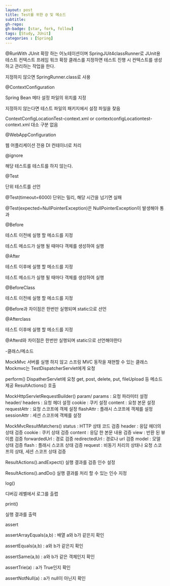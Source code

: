 ```yaml
---
layout: post
title: Test를 위한 @ 및 메소드
subtitle: 
gh-repo: 
gh-badge: [star, fork, follow]
tags: [Study, JUnit]
categories : [Spring]
---
```




@RunWith
JUnit 확장 하는 어노테이션이며 SpringJUit4classRunner로 JUnit용 테스트 컨텍스트 프레임 워크 확장 클래스를 지정하면 테스트 진행 시 컨텍스트를 생성하고 관리하는 작업을 한다.

지정하지 않으면 SpringRunner.class로 사용



@ContextConfiguration

Spring Bean 메타 설정 파일의 위치를 지정

지정하지 않는다면 테스트 파일의 패키지에서 설정 파일을 찾음

ContextConfigLocationTest-context.xml or contextconfigLocationtest-context.xml 대소 구분 없음



@WebAppConfiguration

웹 어플리케이션 전용 DI 컨테이너로 처리



@ignore

해당 테스트를 테스트를 하지 않는다.



@Test

단위 테스트를 선언

@Test(timeout=6000) 단위는 밀리, 해당 시간을 넘기면 실패

@Test(expected=NullPointerException)은 NullPointerException이 발생해야 통과



@Before

테스트 이전에 실행 할 메소드를 지정

테스트 메소드가 실행 될 때마다 객체를 생성하여 실행



@After

테스트 이후에 실행 할 메소드를 지정

테스트 메소드가 실행 될 때마다 객체를 생성하여 실행



@BeforeClass

테스트 이전에 실행 할 메소드를 지정

@Before과 차이점은 한번만 실행되며 static으로 선언



@Afterclass

테스트 이후에 실행 할 메소드를 지정

@Afterd와 차이점은 한번만 실행되며 static으로 선언해야한다





-클래스/메소드

MockMvc
서버를 실행 하지 않고 스프링 MVC 동작을 재현할 수 있는 클래스
Mockmvc는 TestDispatcherServlet에게 요청

perform()
DispatherServlet에 요청
get, post, delete, put, fileUpload 등 메소드 제공
ResultActions() 호출

MockHttpServletRequestBuilder()
param/ params : 요청 파라미터 설정
header/ headers : 요청 헤더 설정
cookie : 쿠키 설정
content : 요청 본문 설정
requestAttr : 요청 스코프에 객체 설정
flashAttr : 플래시 스코프에 객체를 설정
sessionAttr : 세션 스코프에 객체를 설정

MockMvcResultMatchers()
status : HTTP 상태 코드 검증
header : 응답 헤더의 상태 검증
cookie : 쿠키 상태 검증
content : 응답 한 본문 내용 검증
view : 반환 된 뷰 이름 검증
forwardedUrl : 경로 검증
redirectedUrl : 경로나 url 검증
model : 모델 상태 검증
flash : 플래시 스코프 상태 검증
request : 비동기 처리의 상태나 요청 스코프의 상태, 세션 스코프 상태 검증

ResultActions().andExpect()
실행 결과를 검증 인수 설정

ResultActions().andDo()
실행 결과를 처리 할 수 있는 인수 지정


log()

디버깅 레벨에서 로그를 출렵


print()

실행 결과를 출력



assert

assertArrayEquals(a,b) : 배열 a와  b가 같은지 확인

assertEquals(a,b) : a와 b가 같은지 확인

assertSame(a,b) : a와 b가 같은 객체인지 확인

assertTrie(a) : a가 True인지 확인

assertNotNull(a) : a가 null이 아닌지 확인



